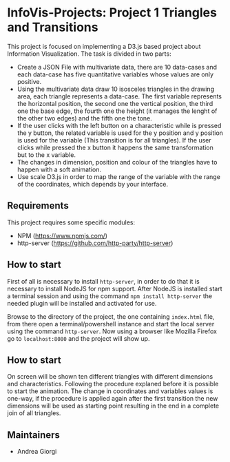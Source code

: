 # InfoVis-Projects: Project 1 Triangles and Transitions

This project is focused on implementing a D3.js based project about Information Visualization. The task is divided in two parts:
* Create a JSON File with multivariate data, there are 10 data-cases and each data-case has five quantitative variables whose values are only positive.
* Using the multivariate data draw 10 isosceles triangles in the drawing area, each triangle represents a data-case. The first variable represents the horizontal position, the second one the vertical position, the third one the base edge, the fourth one the height (it manages the lenght of the other two edges) and the fifth one the tone. 
* If the user clicks with the left button on a characteristic while is pressed the y button, the related variable is used for the y position and y position is used for the variable (This transition is for all triangles). If the user clicks while pressed the x button it happens the same transformation but to the x variable. 
* The changes in dimension, position and colour of the triangles have to happen with a soft animation.
* Use scale D3.js in order to map the range of the variable with the range of the coordinates, which depends by your interface. 


Requirements
------------

This project requires some specific modules:

 * NPM (https://www.npmjs.com/)
 * http-server (https://github.com/http-party/http-server)

How to start
------------

First of all is necessary to install ```http-server```, in order to do that it is necessary to install NodeJS for npm support. After NodeJS is installed start a terminal session and using the command ```npm install http-server``` the needed plugin will be installed and activated for use. 

Browse to the directory of the project, the one containing ```index.html``` file, from there open a terminal/powershell instance and start the local server using the command ```http-server```. Now using a browser like Mozilla Firefox go to ```localhost:8080``` and the project will show up. 

How to start
------------

On screen will be shown ten different triangles with different dimensions and characteristics. Following the procedure explaned before it is possible to start the animation. The change in coordinates and variables values is one-way, if the procedure is applied again after the first transition the new dimensions will be used as starting point resulting in the end in a complete join of all triangles. 

Maintainers
------------

- Andrea Giorgi

